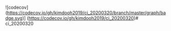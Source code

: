 ![codecov]
(https://codecov.io/gh/kimdooh2019/ci_20200320/branch/master/graph/badge.svg)]
(https://codecov.io/gh/kimdooh2019/ci_20200320)# ci_20200320
